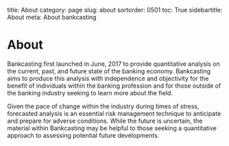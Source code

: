 ﻿title: About
category: page
slug: about
sortorder: 0501
toc: True
sidebartitle: About
meta: About bankcasting

# About

Bankcasting first launched in June, 2017 to provide quantitative analysis on the current, past, and future state of the banking economy. Bankcasting aims to produce this analysis with independence and objectivity for the benefit of individuals within the banking profession and for those outside of the banking industry seeking to learn more about the field.

Given the pace of change within the industry during times of stress, forecasted analysis is an essential risk management technique to anticipate and prepare for adverse conditions. While the future is uncertain, the material within Bankcasting may be helpful to those seeking a quantitative approach to assessing potential future developments.